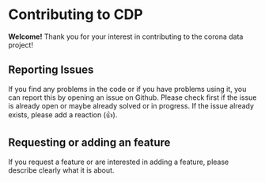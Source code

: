 # Contributing to CDP

**Welcome!** Thank you for your interest in contributing to the corona data project!


## Reporting Issues
If you find any problems in the code or if you have problems using it, you can report this by opening an issue on Github. Please check first if the issue is already open or maybe already solved or in progress. If the issue already exists, please add a reaction (👍).


## Requesting or adding an feature
If you request a feature or are interested in adding a feature, please describe clearly what it is about.   
